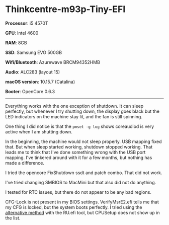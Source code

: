 # Thinkcentre-m93p-Tiny-EFI

**Processor**: i5 4570T

**GPU**: Intel 4600

**RAM**: 8GB

**SSD**: Samsung EVO 500GB

**Wifi/Bluetooth**: Azurewave BRCM94352HMB

**Audio**: ALC283 (layout 15)

**macOS version**: 10.15.7 (Catalina)

**Booter**: OpenCore 0.6.3

---

Everything works with the one exception of shutdown. It can sleep perfectly, but whenever I try shutting down, the display goes black but the LED indicators on the machine stay lit, and the fan is still spinning. 

One thing I did notice is that the `pmset -g log` shows coreaudiod is very active when I am shutting down. 

In the beginning, the machine would not sleep properly. USB mapping fixed that. But when sleep started working, shutdown stopped working. That leads me to think that I've done something wrong with the USB port mapping. I've tinkered around with it for a few months, but nothing has made a difference.

I tried the opencore FixShutdown ssdt and patch combo. That did not work.

I've tried changing SMBIOS to MacMini but that also did not do anything.

I tested for RTC issues, but there do not appear to be any bad regions. 

CFG-Lock is not present in my BIOS settings. VerifyMsrE2.efi tells me that my CFG is locked, but the system boots perfectly. I tried using the [alternative method](https://www.reddit.com/r/hackintosh/comments/hz2rtm/cfg_lockunlocking_alternative_method/) with the RU.efi tool, but CPUSetup does not show up in the list.

